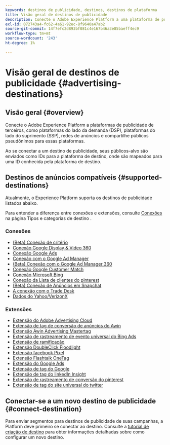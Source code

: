 ```yaml
---
keywords: destinos de publicidade, destinos, destinos de plataforma
title: Visão geral de destinos de publicidade
description: Conecte o Adobe Experience Platform a uma plataforma de publicidade de terceiros (por exemplo, DSP, rede de anúncios, SSP) e compartilhe públicos-alvo pseudônimos nessas plataformas.
exl-id: 072743a4-fc62-4a61-92ec-8f9640a47ab2
source-git-commit: 14f7efc2d893bf081c4e167b46a3e85baeff4ec9
workflow-type: tm+mt
source-wordcount: '243'
ht-degree: 1%

---
```


# Visão geral de destinos de publicidade {#advertising-destinations}

## Visão geral {#overview}

Conecte o Adobe Experience Platform a plataformas de publicidade de terceiros, como plataformas do lado da demanda (DSP), plataformas do lado do suprimento (SSP), redes de anúncios e compartilhe públicos pseudônimos para essas plataformas.

Ao se conectar a um destino de publicidade, seus públicos-alvo são enviados como IDs para a plataforma de destino, onde são mapeados para uma ID conhecida pela plataforma de destino.

## Destinos de anúncios compatíveis {#supported-destinations}

Atualmente, o Experience Platform suporta os destinos de publicidade listados abaixo.

Para entender a diferença entre conexões e extensões, consulte [Conexões](../../destination-types.md#connections) na página Tipos e categorias de destino .

### Conexões

* [(Beta) Conexão de critério](criteo.md)
* [Conexão Google Display &amp; Video 360](google-dv360.md)
* [Conexão Google Ads](google-ads-destination.md)
* [Conexão com o Google Ad Manager](google-ad-manager.md)
* [(Beta) Conexão com o Google Ad Manager 360](google-ad-manager-360-connection.md)
* [Conexão Google Customer Match](google-customer-match.md)
* [Conexão Microsoft Bing](bing.md)
* [Conexão da Lista de clientes do pinterest](pinterest.md)
* [(Beta) Conexão de Anúncios em Snapchat](snap-inc.md)
* [A conexão com o Trade Desk](tradedesk.md)
* [Dados do Yahoo/VerizonX](datax.md)

### Extensões

* [Extensão do Adobe Advertising Cloud](adobe-advertising-cloud.md)
* [Extensão de tag de conversão de anúncios do Awin](awin-conversiontag.md)
* [Extensão Awin Advertising Mastertag](awin-mastertag.md)
* [Extensão de rastreamento de evento universal do Bing Ads](bing-ads.md)
* [Extensão de ramificação](branch.md)
* [Extensão DoubleClick Floodlight](doubleclick-floodlight.md)
* [Extensão facebook Pixel](facebook-pixel.md)
* [Extensão Flashtalk OneTag](flashtalking.md)
* [Extensão do Google Ads](google-ads-extension.md)
* [Extensão de tag do Google](gtag-advertising.md)
* [Extensão de tag do linkedIn Insight](linkedin.md)
* [Extensão de rastreamento de conversão do pinterest](pinterest-extension.md)
* [Extensão de tag do site universal do twitter](twitter-uwt.md)

## Conectar-se a um novo destino de publicidade {#connect-destination}

Para enviar segmentos para destinos de publicidade de suas campanhas, a Platform deve primeiro se conectar ao destino. Consulte a [tutorial de criação de destino](../../ui/connect-destination.md) para obter informações detalhadas sobre como configurar um novo destino.
